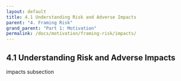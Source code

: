 ```yaml
---
layout: default
title: 4.1 Understanding Risk and Adverse Impacts
parent: "4. Framing Risk"
grand_parent: "Part 1: Motivation"
permalink: /docs/motivation/framing-risk/impacts/
---
```


## 4.1 Understanding Risk and Adverse Impacts

impacts subsection

